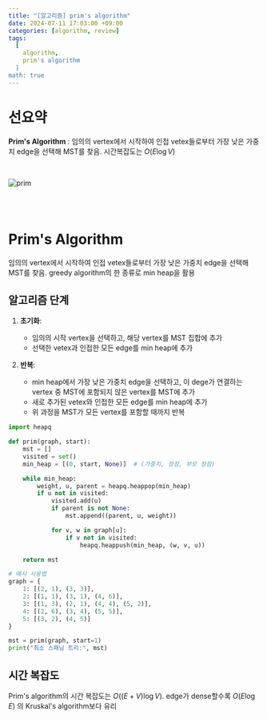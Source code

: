 ```yaml
---
title: "[알고리즘] prim's algorithm"
date: 2024-07-11 17:03:00 +09:00
categories: [algorithm, review]
tags:
  [
    algorithm,
    prim's algorithm
  ]
math: true
---
```


# **선요약**

**Prim's Algorithm** : 임의의 vertex에서 시작하여 인접 vetex들로부터 가장 낮은 가중치 edge을 선택해 MST를 찾음. 시간복잡도는 $O(E \log V)$

<br/>

![prim](https://upload.wikimedia.org/wikipedia/en/9/96/Prim-animation.gif)

<br/>
<br/>

# **Prim's Algorithm**

 임의의 vertex에서 시작하여 인접 vetex들로부터 가장 낮은 가중치 edge을 선택해 MST를 찾음. greedy algorithm의 한 종류로 min heap을 활용

## **알고리즘 단계**

1. **초기화**:
   - 임의의 시작 vertex을 선택하고, 해당 vertex를 MST 집합에 추가
   - 선택한 vetex과 인접한 모든 edge를 min heap에 추가

2. **반복**:
   - min heap에서 가장 낮은 가중치 edge을 선택하고, 이 dege가 연결하는 vertex 중 MST에 포함되지 않은 vertex를 MST에 추가
   - 새로 추가된 vetex와 인접한 모든 edge를 min heap에 추가
   - 위 과정을 MST가 모든 vertex를 포함할 때까지 반복

```python
import heapq

def prim(graph, start):
    mst = []
    visited = set()
    min_heap = [(0, start, None)]  # (가중치, 정점, 부모 정점)

    while min_heap:
        weight, u, parent = heapq.heappop(min_heap)
        if u not in visited:
            visited.add(u)
            if parent is not None:
                mst.append((parent, u, weight))

            for v, w in graph[u]:
                if v not in visited:
                    heapq.heappush(min_heap, (w, v, u))

    return mst

# 예시 사용법
graph = {
    1: [(2, 1), (3, 3)],
    2: [(1, 1), (3, 1), (4, 6)],
    3: [(1, 3), (2, 1), (4, 4), (5, 2)],
    4: [(2, 6), (3, 4), (5, 5)],
    5: [(3, 2), (4, 5)]
}

mst = prim(graph, start=1)
print("최소 스패닝 트리:", mst)
```

## **시간 복잡도**

Prim's algorithm의 시간 복잡도는 $O((E + V) \log V)$. edge가 dense할수록 $O(E \log E)$ 의 Kruskal's algorithm보다 유리